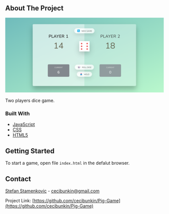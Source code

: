 ## About The Project

![Pig game screen shot](game-screenshot.png)

Two players dice game.

### Built With

- [JavaScript](https://developer.mozilla.org/en-US/docs/Web/JavaScript)
- [CSS](https://developer.mozilla.org/en-US/docs/Web/CSS)
- [HTML5](https://developer.mozilla.org/en-US/docs/Web/HTML)

## Getting Started

To start a game, open file `index.html` in the defalut browser.

## Contact

[Stefan Stamenkovic](https://www.linkedin.com/in/stefan-stamenkovic-394943254/) - cecibunkin@gmail.com

Project Link: [https://github.com/cecibunkin/Pig-Game](https://github.com/cecibunkin/Pig-Game)
